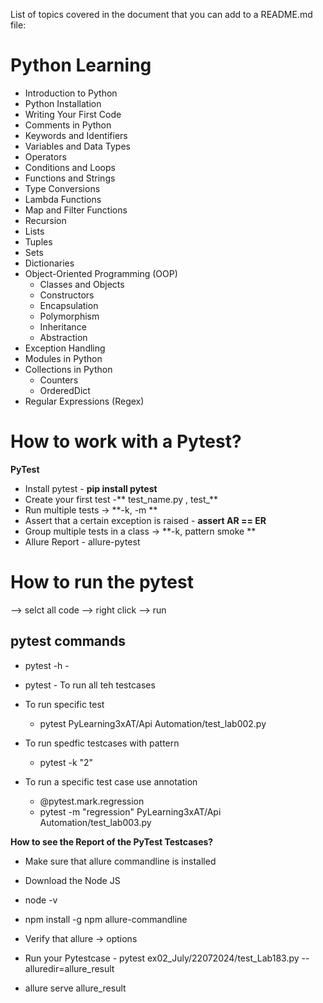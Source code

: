 List of topics covered in the document that you can add to a README.md file:

# Python Learning

- Introduction to Python
- Python Installation
- Writing Your First Code
- Comments in Python
- Keywords and Identifiers
- Variables and Data Types
- Operators
- Conditions and Loops
- Functions and Strings
- Type Conversions
- Lambda Functions
- Map and Filter Functions
- Recursion
- Lists
- Tuples
- Sets
- Dictionaries
- Object-Oriented Programming (OOP)
  - Classes and Objects
  - Constructors
  - Encapsulation
  - Polymorphism
  - Inheritance
  - Abstraction
- Exception Handling
- Modules in Python
- Collections in Python
  - Counters
  - OrderedDict
- Regular Expressions (Regex)

# How to work with a Pytest?

**PyTest**

- Install pytest - **pip install pytest**
- Create your first test -** test_name.py , test_**
- Run multiple tests -> **-k, -m **
- Assert that a certain exception is raised - **assert AR == ER**
- Group multiple tests in a class ->  **-k, pattern smoke **
- Allure Report - allure-pytest


# How to run the pytest
--> selct all code --> right click --> run


## pytest commands

- pytest -h - 
- pytest - To run all teh testcases
- To run specific test 
   - pytest PyLearning3xAT/Api Automation/test_lab002.py

- To run spedfic testcases with pattern
   - pytest -k "2"

- To run a specific test case use annotation
  - @pytest.mark.regression
  - pytest -m "regression" PyLearning3xAT/Api Automation/test_lab003.py




**How to see the Report of the PyTest Testcases?**

- Make sure that allure commandline is installed

- Download the Node JS

- node -v

- npm install -g npm allure-commandline

- Verify that allure -> options

- Run your Pytestcase - pytest ex02_July/22072024/test_Lab183.py --alluredir=allure_result

- allure serve allure_result

